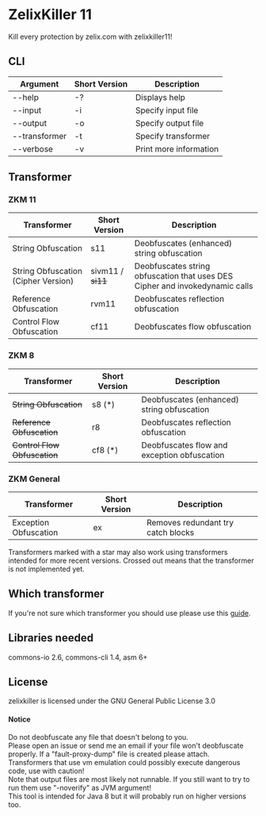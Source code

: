 # ZelixKiller 11
Kill every protection by zelix.com with zelixkiller11!
## CLI
| Argument | Short Version | Description |
| --- | --- | --- |
| --help | -? | Displays help |
| --input | -i | Specify input file |
| --output | -o | Specify output file |
| --transformer | -t | Specify transformer |
| --verbose | -v | Print more information |
## Transformer

### ZKM 11

| Transformer | Short Version | Description |
| --- | --- | --- |
| String Obfuscation | s11 | Deobfuscates (enhanced) string obfuscation |
| String Obfuscation (Cipher Version) | sivm11 / ~~si11~~  | Deobfuscates string obfuscation that uses DES Cipher and invokedynamic calls |
| Reference Obfuscation | rvm11 | Deobfuscates reflection obfuscation |
| Control Flow Obfuscation | cf11 | Deobfuscates flow obfuscation |

### ZKM 8

| Transformer | Short Version | Description |
| --- | --- | --- |
| ~~String Obfuscation~~ | s8 (*) | Deobfuscates (enhanced) string obfuscation |
| ~~Reference Obfuscation~~ | r8 | Deobfuscates reflection obfuscation |
| ~~Control Flow Obfuscation~~ | cf8 (*) | Deobfuscates flow and exception obfuscation |
### ZKM General

| Transformer | Short Version | Description |
| --- | --- | --- |
| Exception Obfuscation | ex | Removes redundant try catch blocks |

   
   
Transformers marked with a star may also work using transformers intended for more recent versions. 
Crossed out means that the transformer is not implemented yet.
## Which transformer
If you're not sure which transformer you should use please use this [guide](docs/GUIDE.md).

## Libraries needed
commons-io 2.6, commons-cli 1.4, asm 6+

## License
zelixkiller is licensed under the GNU General Public License 3.0

#### Notice
Do not deobfuscate any file that doesn't belong to you.  
Please open an issue or send me an email if your file won't deobfuscate properly. If a "fault-proxy-dump" file is created please attach.   
Transformers that use vm emulation could possibly execute dangerous code, use with caution!   
Note that output files are most likely not runnable. If you still want to try to run them use "-noverify" as JVM argument!   
This tool is intended for Java 8 but it will probably run on higher versions too. 